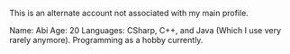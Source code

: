 This is an alternate account not associated with my main profile.

Name: Abi
Age: 20
Languages: CSharp, C++, and Java (Which I use very rarely anymore).
Programming as a hobby currently.
